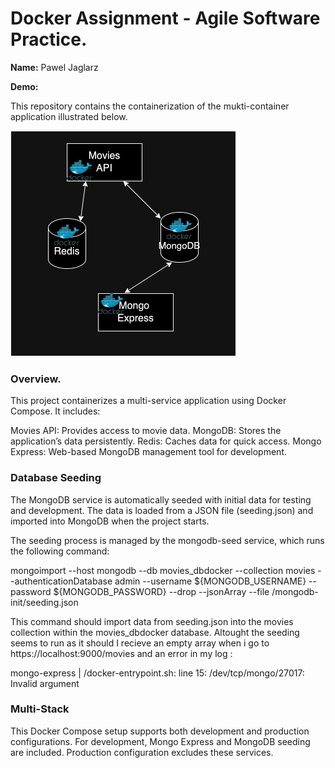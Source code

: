 # Docker Assignment - Agile Software Practice. 

__Name:__ Pawel Jaglarz

__Demo:__ 



This repository contains the containerization of the mukti-container application illustrated below.

![](./images/arch.png)


### Overview.
This project containerizes a multi-service application using Docker Compose. It includes:

Movies API: Provides access to movie data.
MongoDB: Stores the application’s data persistently.
Redis: Caches data for quick access.
Mongo Express: Web-based MongoDB management tool for development.



### Database Seeding
The MongoDB service is automatically seeded with initial data for testing and development. The data is loaded from a JSON file (seeding.json) and imported into MongoDB when the project starts.

The seeding process is managed by the mongodb-seed service, which runs the following command:

mongoimport --host mongodb --db movies_dbdocker --collection movies --authenticationDatabase admin --username ${MONGODB_USERNAME} --password ${MONGODB_PASSWORD} --drop --jsonArray --file /mongodb-init/seeding.json

This command should import data from seeding.json into the movies collection within the movies_dbdocker database. Altought the seeding seems to run as it should I recieve an empty array when i go to https://localhost:9000/movies and an error in my log : 

mongo-express  | /docker-entrypoint.sh: line 15: /dev/tcp/mongo/27017: Invalid argument

### Multi-Stack
This Docker Compose setup supports both development and production configurations. For development, Mongo Express and MongoDB seeding are included. Production configuration excludes these services.
